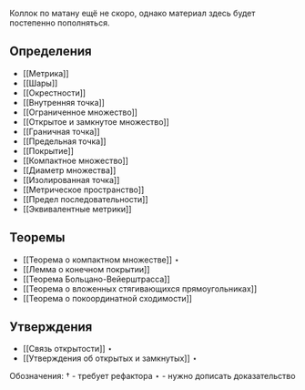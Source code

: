 Коллок по матану ещё не скоро, однако материал здесь будет постепенно пополняться.

## Определения
- [[Метрика]]
- [[Шары]]
- [[Окрестности]]
- [[Внутренняя точка]]
- [[Ограниченное множество]]
- [[Открытое и замкнутое множество]]
- [[Граничная точка]]
- [[Предельная точка]]
- [[Покрытие]]
- [[Компактное множество]]
- [[Диаметр множества]]
- [[Изолированная точка]]
- [[Метрическое пространство]]
- [[Предел последовательности]]
- [[Эквивалентные метрики]]

## Теоремы
- [[Теорема о компактном множестве]] $\star$
- [[Лемма о конечном покрытии]]
- [[Теорема Больцано-Вейерштрасса]]
- [[Теорема о вложенных стягивающихся прямоугольниках]]
- [[Теорема о покоординатной сходимости]]

## Утверждения
- [[Связь открытости]] $\star$
- [[Утверждения об открытых и замкнутых]] $\star$


Обозначения:
$\dagger$ - требует рефактора
$\star$ - нужно дописать доказательство